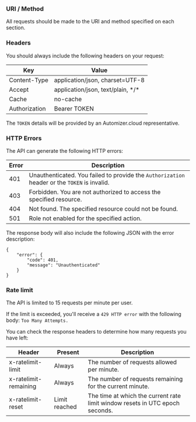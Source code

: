 ### URI / Method

All requests should be made to the URI and method specified on each section. 

### Headers

You should always include the following headers on your request:

Key           | Value
------------- | ---------------------------------
Content-Type  | application/json, charset=UTF-8
Accept        | application/json, text/plain, \*/\*
Cache         | no-cache
Authorization | Bearer TOKEN

The `TOKEN` details will be provided by an Automizer.cloud representative. 

### HTTP Errors

The API can generate the following HTTP errors:

Error | Description
------| --------------------------------------------------------------------------------------------
401   | Unauthenticated. You failed to provide the `Authorization` header or the `TOKEN` is invalid.
403   | Forbidden. You are not authorized to access the specified resource.
404   | Not found. The specified resource could not be found.
501   | Role not enabled for the specified action.

The response body will also include the following JSON with the error description:

```
{
    "error": {
        "code": 401,
        "message": "Unauthenticated"
    }
}
```

### Rate limit

The API is limited to 15 requests per minute per user.

If the limit is exceeded, you'll receive a `429 HTTP error` with the following body: `Too Many Attempts.`

You can check the response headers to determine how many requests you have left:

Header                | Present       | Description
--------------------- | ------------- | ----------------------------------------------------------------------------
x-ratelimit-limit     | Always        | The number of requests allowed per minute.
x-ratelimit-remaining | Always        | The number of requests remaining for the current minute.
x-ratelimit-reset     | Limit reached | The time at which the current rate limit window resets in UTC epoch seconds.
